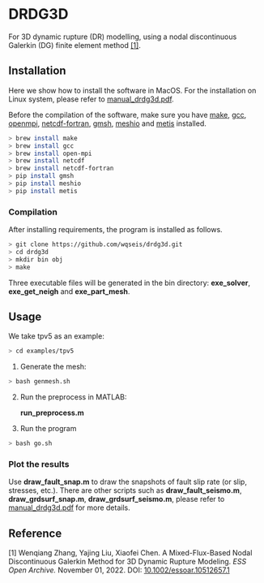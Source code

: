 ﻿# DRDG3D

For 3D dynamic rupture (DR) modelling, using a nodal discontinuous Galerkin (DG) finite element method [[1]](#1).

## Installation

Here we show how to install the software in MacOS. For the installation on Linux system, please refer to [manual_drdg3d.pdf](https://github.com/wqseis/drdg3d/blob/main/doc/manual_drdg3d.pdf).

Before the compilation of the software, make sure you have [make](https://www.gnu.org/software/make/), [gcc](https://gcc.gnu.org/), [openmpi](https://www.open-mpi.org/), [netcdf-fortran](https://docs.unidata.ucar.edu/netcdf-fortran/current/), [gmsh](https://gmsh.info/), [meshio](https://pypi.org/project/meshio/) and [metis](http://glaros.dtc.umn.edu/gkhome/metis/metis/overview) installed.

 ```bash
> brew install make
> brew install gcc
> brew install open-mpi
> brew install netcdf
> brew install netcdf-fortran
> pip install gmsh
> pip install meshio
> pip install metis
```

### Compilation

After installing requirements, the program is installed as follows.

```bash
> git clone https://github.com/wqseis/drdg3d.git
> cd drdg3d
> mkdir bin obj
> make
```

Three executable files will be generated in the bin  directory: **exe_solver**, **exe_get_neigh** and **exe_part_mesh**.

## Usage

We take tpv5 as an example:

```bash
> cd examples/tpv5
```
1. Generate the mesh:

```bash
> bash genmesh.sh
```

2. Run the preprocess in MATLAB:

    **run_preprocess.m**

3. Run the program
```bash
> bash go.sh
```

### Plot the results

Use **draw_fault_snap.m** to draw the snapshots of fault slip rate (or slip, stresses, etc.). There are other scripts such as **draw_fault_seismo.m**, **draw_grdsurf_snap.m**, **draw_grdsurf_seismo.m**, please refer to [manual_drdg3d.pdf](https://github.com/wqseis/drdg3d/blob/main/doc/manual_drdg3d.pdf) for more details.

## Reference

<a id="1">[1]</a> Wenqiang Zhang, Yajing Liu, Xiaofei Chen. A Mixed-Flux-Based Nodal Discontinuous Galerkin Method for 3D Dynamic Rupture Modeling. *_ESS Open Archive_.* November 01, 2022. DOI: [10.1002/essoar.10512657.1](https://www.doi.org/10.1002/essoar.10512657.1)

